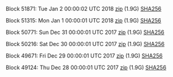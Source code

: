 Block 51871: Tue Jan  2 00:00:02 UTC 2018 [zip](https://transfer.sh/5Ae44/bootstrap.dat.20180102.zip) (1.9G) [SHA256](https://transfer.sh/EWFO0/sha256.txt)

Block 51315: Mon Jan  1 00:00:01 UTC 2018 [zip](https://transfer.sh/EuZPd/bootstrap.dat.20180101.zip) (1.9G) [SHA256](https://transfer.sh/MjlDu/sha256.txt)

Block 50771: Sun Dec 31 00:00:01 UTC 2017 [zip](https://transfer.sh/V43aP/bootstrap.dat.20171231.zip) (1.9G) [SHA256](https://transfer.sh/T4AuL/sha256.txt)

Block 50216: Sat Dec 30 00:00:01 UTC 2017 [zip](https://transfer.sh/9Ptxq/bootstrap.dat.20171230.zip) (1.9G) [SHA256](https://transfer.sh/145vYe/sha256.txt)

Block 49671: Fri Dec 29 00:00:01 UTC 2017 [zip](https://transfer.sh/AcOHX/bootstrap.dat.20171229.zip) (1.9G) [SHA256](https://transfer.sh/HRuA1/sha256.txt)

Block 49124: Thu Dec 28 00:00:01 UTC 2017 [zip](https://transfer.sh/SZijV/bootstrap.dat.20171228.zip) (1.9G) [SHA256](https://transfer.sh/GwUz3/sha256.txt)

